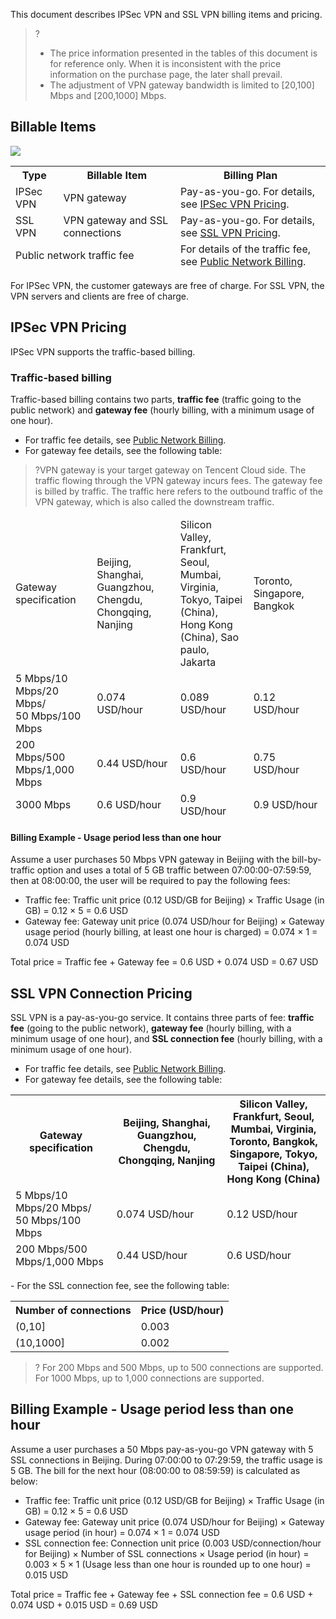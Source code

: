 This document describes IPSec VPN and SSL VPN billing items and pricing.
>?
>- The price information presented in the tables of this document is for reference only. When it is inconsistent with the price information on the purchase page, the later shall prevail.
>- The adjustment of VPN gateway bandwidth is limited to [20,100] Mbps and [200,1000] Mbps. 
>

## Billable Items
![](https://qcloudimg.tencent-cloud.cn/raw/5446aa22b46d4f04476d96aa93222129.jpg)
<table>
<thead>
<tr>
<th>Type</th>
<th>Billable Item</th>
<th>Billing Plan</th>
</tr>
<tr>
<td>IPSec VPN </td>
<td>VPN gateway</td>
<td>Pay-as-you-go. For details, see <a href="#IPSecdingjia">IPSec VPN Pricing</a>.</td>
</tr>
<tr>
<td>SSL VPN </td>
<td>VPN gateway and SSL connections </td>
<td>Pay-as-you-go. For details, see <a href="#dingjia">SSL VPN Pricing</a>.</td>
</tr>
<tr>
<td colspan="2">Public network traffic fee</td>
<td>For details of the traffic fee, see <a href="https://www.tencentcloud.com/document/product/213/10578">Public Network Billing</a>.</td>
</tr>
</tbody></table>
<dx-alert infotype="explain" title="">
For IPSec VPN, the customer gateways are free of charge. For SSL VPN, the VPN servers and clients are free of charge.
</dx-alert>


## IPSec VPN Pricing[](id:IPSecdingjia)
IPSec VPN supports the traffic-based billing.

### Traffic-based billing
Traffic-based billing contains two parts, **traffic fee** (traffic going to the public network) and **gateway fee** (hourly billing, with a minimum usage of one hour).
- For traffic fee details, see [Public Network Billing](https://www.tencentcloud.com/document/product/213/10578).
- For gateway fee details, see the following table:
>?VPN gateway is your target gateway on Tencent Cloud side. The traffic flowing through the VPN gateway incurs fees. The gateway fee is billed by traffic.
The traffic here refers to the outbound traffic of the VPN gateway, which is also called the downstream traffic.

<table>
<thead>
<tr>
<td width="12%">Gateway specification</td>
<td width="18%">Beijing, Shanghai, Guangzhou, Chengdu, Chongqing, Nanjing</td>
<td width="18%"> Silicon Valley, Frankfurt, Seoul, Mumbai, Virginia, Tokyo, Taipei (China), Hong Kong (China), Sao paulo, Jakarta</td>
<td width="18%"> Toronto, Singapore, Bangkok </td>
</tr>
<tr>
<td>5 Mbps/10 Mbps/20 Mbps/</br>50 Mbps/100 Mbps</td>
<td>0.074 USD/hour</td>
<td>0.089 USD/hour</td>
<td>0.12 USD/hour</td>
</tr>
<tr>
<td>200 Mbps/500 Mbps/1,000 Mbps</td>
<td>0.44 USD/hour</td>
<td>0.6 USD/hour</td>
<td>0.75 USD/hour</td>
</tr>
<tr>
<td>3000 Mbps</td>
<td>0.6 USD/hour</td>
<td>0.9 USD/hour</td>
<td>0.9 USD/hour</td>
</tr>
</tbody></table>

#### Billing Example - Usage period less than one hour
Assume a user purchases 50 Mbps VPN gateway in Beijing with the bill-by-traffic option and uses a total of 5 GB traffic between 07:00:00-07:59:59, then at 08:00:00, the user will be required to pay the following fees:
+ Traffic fee: Traffic unit price (0.12 USD/GB for Beijing) × Traffic Usage (in GB) = 0.12 × 5 = 0.6 USD
+ Gateway fee: Gateway unit price (0.074 USD/hour for Beijing) × Gateway usage period (hourly billing, at least one hour is charged) = 0.074 × 1 = 0.074 USD

Total price = Traffic fee + Gateway fee = 0.6 USD + 0.074 USD = 0.67 USD

## SSL VPN Connection Pricing[](id:dingjia)
SSL VPN is a pay-as-you-go service. It contains three parts of fee: **traffic fee** (going to the  public network), **gateway fee** (hourly billing, with a minimum usage of one hour), and **SSL connection fee** (hourly billing, with a minimum usage of one hour).
- For traffic fee details, see [Public Network Billing](https://www.tencentcloud.com/document/product/213/10578).
- For gateway fee details, see the following table:
<table>
<thead>
<tr>
<th width="12%">Gateway specification</th>
<th width="18%">Beijing, Shanghai, Guangzhou, Chengdu, Chongqing, Nanjing</th>
<th width="18%">Silicon Valley, Frankfurt, Seoul, Mumbai, Virginia, Toronto, Bangkok, Singapore, Tokyo, Taipei (China), Hong Kong (China)</th>
</tr>
<tr>
<td>5 Mbps/10 Mbps/20 Mbps/</br>50 Mbps/100 Mbps</td>
<td>0.074 USD/hour</td>
<td>0.12 USD/hour</td>
</tr>
<tr>
<td>200 Mbps/500 Mbps/1,000 Mbps</td>
<td>0.44 USD/hour</td>
<td>0.6 USD/hour</td>
</tr>
</tbody></table>
- For the SSL connection fee, see the following table:
<table>
<tr>
<th>Number of connections </th>
<th>Price (USD/hour)</th>
</tr>
<tr>
<td>(0,10]</td>
<td>0.003</td>
</tr>
<tr>
<td> (10,1000]</td>
<td>0.002</td>
</tr>
</tbody></table>

>? For 200 Mbps and 500 Mbps, up to 500 connections are supported. For 1000 Mbps, up to 1,000 connections are supported.
>

## Billing Example - Usage period less than one hour
Assume a user purchases a 50 Mbps pay-as-you-go VPN gateway with 5 SSL connections in Beijing. During 07:00:00 to 07:29:59, the traffic usage is 5 GB. The bill for the next hour (08:00:00 to 08:59:59) is calculated as below:
+ Traffic fee: Traffic unit price (0.12 USD/GB for Beijing) × Traffic Usage (in GB) = 0.12 × 5 = 0.6 USD
+ Gateway fee: Gateway unit price (0.074 USD/hour for Beijing) × Gateway usage period (in hour) = 0.074 × 1 = 0.074 USD
+ SSL connection fee: Connection unit price (0.003 USD/connection/hour for Beijing) × Number of SSL connections × Usage period (in hour) = 0.003 × 5 × 1 (Usage less than one hour is rounded up to one hour) = 0.015 USD

Total price = Traffic fee + Gateway fee + SSL connection fee = 0.6 USD + 0.074 USD + 0.015 USD = 0.69 USD
